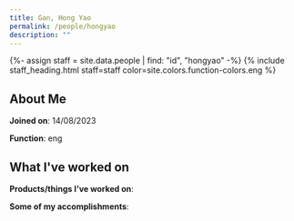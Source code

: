 ```yaml
---
title: Gan, Hong Yao
permalink: /people/hongyao
description: ""
---
```


{%- assign staff = site.data.people | find: "id", "hongyao" -%}
{% include staff_heading.html staff=staff color=site.colors.function-colors.eng %}

## About Me

**Joined on**: 14/08/2023

**Function**: eng

## What I've worked on

**Products/things I've worked on**:


**Some of my accomplishments**:

